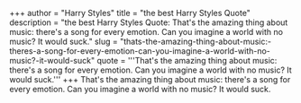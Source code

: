 +++
author = "Harry Styles"
title = "the best Harry Styles Quote"
description = "the best Harry Styles Quote: That's the amazing thing about music: there's a song for every emotion. Can you imagine a world with no music? It would suck."
slug = "thats-the-amazing-thing-about-music:-theres-a-song-for-every-emotion-can-you-imagine-a-world-with-no-music?-it-would-suck"
quote = '''That's the amazing thing about music: there's a song for every emotion. Can you imagine a world with no music? It would suck.'''
+++
That's the amazing thing about music: there's a song for every emotion. Can you imagine a world with no music? It would suck.
